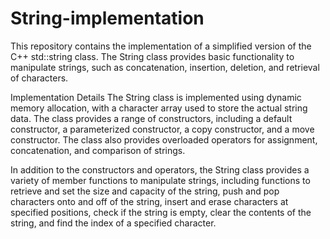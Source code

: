# String-implementation

This repository contains the implementation of a simplified version of the C++ std::string class. The String class provides basic functionality to manipulate strings, such as concatenation, insertion, deletion, and retrieval of characters.

Implementation Details
The String class is implemented using dynamic memory allocation, with a character array used to store the actual string data. The class provides a range of constructors, including a default constructor, a parameterized constructor, a copy constructor, and a move constructor. The class also provides overloaded operators for assignment, concatenation, and comparison of strings.

In addition to the constructors and operators, the String class provides a variety of member functions to manipulate strings, including functions to retrieve and set the size and capacity of the string, push and pop characters onto and off of the string, insert and erase characters at specified positions, check if the string is empty, clear the contents of the string, and find the index of a specified character.


